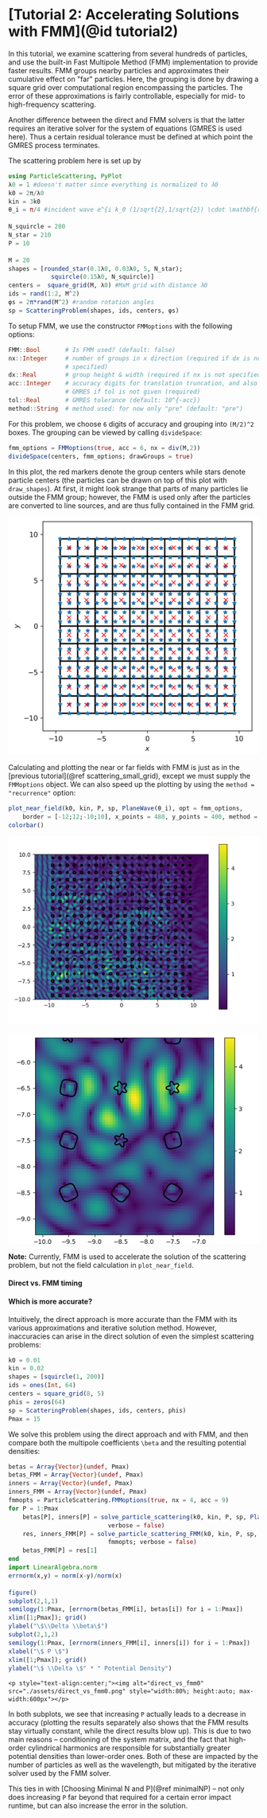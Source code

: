 # [Tutorial 2: Accelerating Solutions with FMM](@id tutorial2)

In this tutorial, we examine scattering from several hundreds of particles, and
use the built-in Fast Multipole Method (FMM) implementation to provide faster
results.
FMM groups nearby particles and approximates their cumulative effect on "far"
particles. Here, the grouping is done by drawing a square grid over computational
region encompassing the particles. The error of these approximations is fairly
controllable, especially for mid- to high-frequency scattering.

Another difference between the direct and FMM solvers is that the latter requires
an iterative solver for the system of equations (GMRES is used here). Thus a
certain residual tolerance must be defined at which point the GMRES process
terminates.

The scattering problem here is set up by

```julia
using ParticleScattering, PyPlot
λ0 = 1 #doesn't matter since everything is normalized to λ0
k0 = 2π/λ0
kin = 3k0
θ_i = π/4 #incident wave e^{i k_0 (1/sqrt{2},1/sqrt{2}) \cdot \mathbf{r}}

N_squircle = 200
N_star = 210
P = 10

M = 20
shapes = [rounded_star(0.1λ0, 0.03λ0, 5, N_star);
            squircle(0.15λ0, N_squircle)]
centers =  square_grid(M, λ0) #MxM grid with distance λ0
ids = rand(1:2, M^2)
φs = 2π*rand(M^2) #random rotation angles
sp = ScatteringProblem(shapes, ids, centers, φs)
```

To setup FMM, we use the constructor `FMMoptions` with the following options:

```julia
FMM::Bool       # Is FMM used? (default: false)
nx::Integer     # number of groups in x direction (required if dx is not
                # specified)
dx::Real        # group height & width (required if nx is not specified)
acc::Integer    # accuracy digits for translation truncation, and also for
                # GMRES if tol is not given (required)
tol::Real       # GMRES tolerance (default: 10^{-acc})
method::String  # method used: for now only "pre" (default: "pre")
```

For this problem, we choose ``6`` digits of accuracy and grouping into
``(M/2)^2`` boxes. The grouping can be viewed by calling `divideSpace`:

```julia
fmm_options = FMMoptions(true, acc = 6, nx = div(M,2))
divideSpace(centers, fmm_options; drawGroups = true)
```

In this plot, the red markers denote the group centers while stars denote
particle centers (the particles can be drawn on top of this plot with
`draw_shapes`). At first, it might look strange that parts of many particles lie
outside the FMM group; however, the FMM is used only after the particles are
converted to line sources, and are thus fully contained in the FMM grid.

![fmm_tutorial_plot0](./assets/fmm_tutorial_plot0.png)

Calculating and plotting the near or far fields with FMM is just as in the
[previous tutorial](@ref scattering_small_grid), except we must supply the
`FMMoptions` object. We can also speed up the plotting by using the
`method = "recurrence"` option:

```julia
plot_near_field(k0, kin, P, sp, PlaneWave(θ_i), opt = fmm_options,
    border = [-12;12;-10;10], x_points = 480, y_points = 400, method = "recurrence")
colorbar()
```

![fmm_tutorial_plot1](./assets/fmm_tutorial_plot1.png)

![fmm_tutorial_plot2](./assets/fmm_tutorial_plot2.png)

**Note:**
Currently, FMM is used to accelerate the solution of the scattering problem,
but not the field calculation in `plot_near_field`.

#### Direct vs. FMM timing


#### Which is more accurate?
Intuitively, the direct approach is more accurate than the FMM with
its various approximations and iterative solution method. However, inaccuracies
can arise in the direct solution of even the simplest scattering problems:

```julia
k0 = 0.01
kin = 0.02
shapes = [squircle(1, 200)]
ids = ones(Int, 64)
centers = square_grid(8, 5)
phis = zeros(64)
sp = ScatteringProblem(shapes, ids, centers, phis)
Pmax = 15
```

We solve this problem using the direct approach and with FMM, and then compare
both the multipole coefficients ``\beta`` and the resulting potential densities:

```julia
betas = Array{Vector}(undef, Pmax)
betas_FMM = Array{Vector}(undef, Pmax)
inners = Array{Vector}(undef, Pmax)
inners_FMM = Array{Vector}(undef, Pmax)
fmmopts = ParticleScattering.FMMoptions(true, nx = 4, acc = 9)
for P = 1:Pmax
	betas[P], inners[P] = solve_particle_scattering(k0, kin, P, sp, PlaneWave();
                            verbose = false)
	res, inners_FMM[P] = solve_particle_scattering_FMM(k0, kin, P, sp, PlaneWave(),
                            fmmopts; verbose = false)
	betas_FMM[P] = res[1]
end
import LinearAlgebra.norm
errnorm(x,y) = norm(x-y)/norm(x)

figure()
subplot(2,1,1)
semilogy(1:Pmax, [errnorm(betas_FMM[i], betas[i]) for i = 1:Pmax])
xlim([1;Pmax]); grid()
ylabel("\$\\Delta \\beta\$")
subplot(2,1,2)
semilogy(1:Pmax, [errnorm(inners_FMM[i], inners[i]) for i = 1:Pmax])
xlabel("\$ P \$")
xlim([1;Pmax]); grid()
ylabel("\$ \\Delta \$" * " Potential Density")
```

```@raw html
<p style="text-align:center;"><img alt="direct_vs_fmm0" src="./assets/direct_vs_fmm0.png" style="width:80%; height:auto; max-width:600px"></p>
```

In both subplots, we see that increasing `P` actually leads to a decrease in
accuracy (plotting the results separately also shows that the FMM results stay
virtually constant, while the direct results blow up). This is due to two main reasons &ndash;
conditioning of the system matrix, and the fact that high-order cylindrical
harmonics are responsible for substantially greater potential densities than
lower-order ones. Both of these are impacted by the number of particles as well
as the wavelength, but mitigated by the iterative solver used by the FMM solver.

This ties in with [Choosing Minimal N and P](@ref minimalNP) &ndash; not only does
increasing `P` far beyond that required for a certain error impact runtime, but
can also increase the error in the solution.
